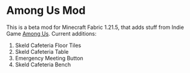 # Among Us Mod
This is a beta mod for Minecraft Fabric 1.21.5, that adds stuff from Indie Game [Among Us](https://store.steampowered.com/app/945360/Among_Us).
Current additions:
 1. Skeld Cafeteria Floor Tiles
 2. Skeld Cafeteria Table
 3. Emergency Meeting Button
 4. Skeld Cafeteria Bench
